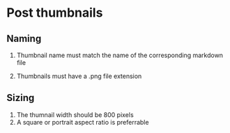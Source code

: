 # Post thumbnails

## Naming

1. Thumbnail name must match the name of the corresponding markdown file

2. Thumbnails must have a .png file extension

## Sizing

1. The thumnail width should be 800 pixels
2. A square or portrait aspect ratio is preferrable
